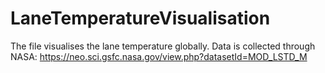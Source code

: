 # LaneTemperatureVisualisation
The file visualises the lane temperature globally. 
Data is collected through NASA: https://neo.sci.gsfc.nasa.gov/view.php?datasetId=MOD_LSTD_M
